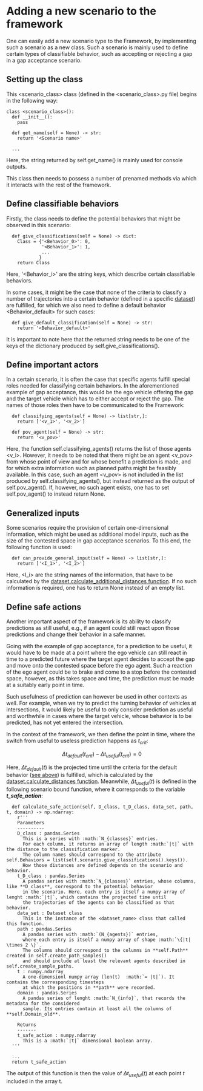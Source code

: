 # Adding a new scenario to the framework
One can easily add a new scenario type to the Framework, by implementing such a scenario as a new class. Such a scenario is mainly used to define certain 
types of classifiable behavior, such as accepting or rejecting a gap in a gap acceptance scenario.

## Setting up the class

This <scenario_class> class (defined in the <scenario_class>.py file) begins in the following way:
```
class <scenario_class>():
  def __init__():
    pass

  def get_name(self = None) -> str:
    return '<Scenario name>'

  ...
```
Here, the string returned by self.get_name() is mainly used for console outputs.

This class then needs to possess a number of prenamed methods via which it interacts with the rest of the framework.

## Define classifiable behaviors
Firstly, the class needs to define the potential behaviors that might be observed in this scenario:
```
  def give_classifications(self = None) -> dict:
    Class = {'<Behavior_0>': 0,
             '<Behavior_1>': 1,
             ...
            }
    return Class
```
Here, '<Behavior_i>' are the string keys, which describe certain classifiable behaviors.

In some cases, it might be the case that none of the criteria to classify a number of trajectories into a certain behavior (defined in a specific [dataset](https://github.com/julianschumann/General-Framework/tree/main/Framework/Data_sets)) are fulfilled, for which we also need to define a default behavior <Behavior_default> for such cases:
```
  def give_default_classification(self = None) -> str:
    return '<Behavior_default>'
```
It is important to note here that the returned string needs to be one of the keys of the dictionary produced by self.give_classifications().

## Define important actors
In a certain scenario, it is often the case that specific agents fulfill special roles needed for classifying certain behaviors. In the aforementioned example of gap acceptance, this would be 
the ego vehicle offering the gap and the target vehicle which has to either accept or reject the gap.
The names of those roles then have to be communicated to the Framework:
```
  def classifying_agents(self = None) -> list[str,]:
    return ['<v_1>', '<v_2>']

  def pov_agent(self = None) -> str:
    return '<v_pov>'
```
Here, the function self.classifying_agents() returns the list of those agents <v_i>. However, it needs to be noted that there might be an agent <v_pov> from whose point of view and for whose benefit a prediction is made, and for which extra information such as planned paths might be feasibly available.
In this case, such an agent <v_pov> is not included in the list produced by self.classifying_agents(), but instead returned as the output of self.pov_agent(). If, however, no such agent exists, one has to set self.pov_agent() to instead return None.

## Generalized inputs
Some scenarios require the provision of certain one-dimensional information, which might be used as additional model inputs, such as the size of the contested space in gap acceptance scenarios.
To this end, the following function is used:
```
  def can_provide_general_input(self = None) -> list[str,]:
    return ['<I_1>', '<I_2>']
```
Here, <I_i> are the string names of the information, that have to be calculated by the [dataset.calculate_additional_distances function](https://github.com/julianschumann/General-Framework/blob/main/Framework/Data_sets/data_set_template.py). If no such information is required, one has to return None instead of an empty list.

## Define safe actions
Another important aspect of the framework is its ability to classify predictions as still useful, e.g., if an agent could still react upon those predictions and change their behavior in a safe manner. 

Going with the example of gap acceptance, for a prediction to be useful, it would have to be made at a point where the ego vehicle can still react in time to a predicted future where the target agent decides to accept the gap and move onto the contested space before the ego agent. Such a reaction of the ego agent could be to brake and come to a stop before the contested space, however, as this takes space and time, the prediction must be made at a suitably early point in time. 

Such usefulness of prediction can however be used in other contexts as well. For example, when we try to predict the turning behavior of vehicles at intersections, it would likely be useful to only consider prediction as useful and worthwhile in cases where the target vehicle, whose behavior is to be predicted, has not yet entered the intersection.

In the context of the framework, we then define the point in time, where the switch from useful to useless prediction happens as $t_{crit}$:

$$ \Delta t_{default}(t_{crit}) - \Delta t_{useful} (t_{crit}) = 0 $$

Here, $\Delta t_{default}(t)$ is the projected time until the criteria for the default behavior ([see above](#define-classifiable-behaviors)) is fulfilled, which is calculated by the [dataset.calculate_distances function](https://github.com/julianschumann/General-Framework/blob/main/Framework/Data_sets/data_set_template.py). Meanwhile, $\Delta t_{useful}(t)$ is defined in the following scenario bound function, where it corresponds to the variable ***t_safe_action***:

```
  def calculate_safe_action(self, D_class, t_D_class, data_set, path, t, domain) -> np.ndarray:
    r'''
    Parameters
    ----------
    D_class : pandas.Series
      This is a series with :math:`N_{classes}` entries.
      For each column, it returns an array of length :math:`|t|` with the distance to the classification marker.
      The column names should correspond to the attribute self.Behaviors = list(self.scenario.give_classifications().keys()). 
      How those distances are defined depends on the scenario and behavior.
    t_D_class : pandas.Series
      A pandas series with :math:`N_{classes}` entries, whose columns, like **D_class**, correspond to the potential behavior
      in the scenario. Here, each entry is itself a numpy array of lenght :math:`|t|`, which contains the projected time until
      the trajectories of the agents can be classified as that behavior.
    data_set : Dataset class
      This is the instance of the <dataset_name> class that called this function.
    path : pandas.Series
      A pandas series with :math:`(N_{agents})` entries,
      where each entry is itself a numpy array of shape :math:`\{|t| \times 2 \}`.
      The columns should correspond to the columns in **self.Path** created in self.create_path_samples()
      and should include at least the relevant agents described in self.create_sample_paths.
    t : numpy.ndarray
      A one-dimensionl numpy array (len(t)  :math:`= |t|`). It contains the corresponding timesteps 
      at which the positions in **path** were recorded.
    domain : pandas.Series
      A pandas series of lenght :math:`N_{info}`, that records the metadata for the considered
      sample. Its entries contain at least all the columns of **self.Domain_old**. 

    Returns
    -------
    t_safe_action : numpy.ndarray
      This is a :math:`|t|` dimensional boolean array.
  '''

  ...
  return t_safe_action
```

The output of this function is then the value of $\Delta t_{useful}(t)$ at each point $t$ included in the array t.






